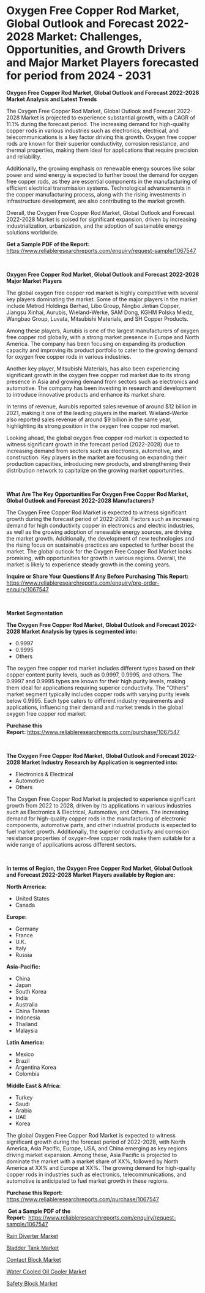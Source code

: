 <p><h1>Oxygen Free Copper Rod Market, Global Outlook and Forecast 2022-2028 Market: Challenges, Opportunities, and Growth Drivers and Major Market Players forecasted for period from 2024 - 2031</h1></p><p><strong>Oxygen Free Copper Rod Market, Global Outlook and Forecast 2022-2028 Market Analysis and Latest Trends</strong></p>
<p><p>The Oxygen Free Copper Rod Market, Global Outlook and Forecast 2022-2028 Market is projected to experience substantial growth, with a CAGR of 11.1% during the forecast period. The increasing demand for high-quality copper rods in various industries such as electronics, electrical, and telecommunications is a key factor driving this growth. Oxygen free copper rods are known for their superior conductivity, corrosion resistance, and thermal properties, making them ideal for applications that require precision and reliability.</p><p>Additionally, the growing emphasis on renewable energy sources like solar power and wind energy is expected to further boost the demand for oxygen free copper rods, as they are essential components in the manufacturing of efficient electrical transmission systems. Technological advancements in the copper manufacturing process, along with the rising investments in infrastructure development, are also contributing to the market growth.</p><p>Overall, the Oxygen Free Copper Rod Market, Global Outlook and Forecast 2022-2028 Market is poised for significant expansion, driven by increasing industrialization, urbanization, and the adoption of sustainable energy solutions worldwide.</p></p>
<p><strong>Get a Sample PDF of the Report:&nbsp;</strong> <a href="https://www.reliableresearchreports.com/enquiry/request-sample/1067547">https://www.reliableresearchreports.com/enquiry/request-sample/1067547</a></p>
<p>&nbsp;</p>
<p><strong>Oxygen Free Copper Rod Market, Global Outlook and Forecast 2022-2028 Major Market Players</strong></p>
<p><p>The global oxygen free copper rod market is highly competitive with several key players dominating the market. Some of the major players in the market include Metrod Holdings Berhad, Libo Group, Ningbo Jintian Copper, Jiangsu Xinhai, Aurubis, Wieland-Werke, SAM Dong, KGHM Polska Miedz, Wangbao Group, Luvata, Mitsubishi Materials, and SH Copper Products.</p><p>Among these players, Aurubis is one of the largest manufacturers of oxygen free copper rod globally, with a strong market presence in Europe and North America. The company has been focusing on expanding its production capacity and improving its product portfolio to cater to the growing demand for oxygen free copper rods in various industries.</p><p>Another key player, Mitsubishi Materials, has also been experiencing significant growth in the oxygen free copper rod market due to its strong presence in Asia and growing demand from sectors such as electronics and automotive. The company has been investing in research and development to introduce innovative products and enhance its market share.</p><p>In terms of revenue, Aurubis reported sales revenue of around $12 billion in 2021, making it one of the leading players in the market. Wieland-Werke also reported sales revenue of around $9 billion in the same year, highlighting its strong position in the oxygen free copper rod market.</p><p>Looking ahead, the global oxygen free copper rod market is expected to witness significant growth in the forecast period (2022-2028) due to increasing demand from sectors such as electronics, automotive, and construction. Key players in the market are focusing on expanding their production capacities, introducing new products, and strengthening their distribution network to capitalize on the growing market opportunities.</p></p>
<p>&nbsp;</p>
<p><strong>What Are The Key Opportunities For Oxygen Free Copper Rod Market, Global Outlook and Forecast 2022-2028 Manufacturers?</strong></p>
<p><p>The Oxygen Free Copper Rod Market is expected to witness significant growth during the forecast period of 2022-2028. Factors such as increasing demand for high conductivity copper in electronics and electric industries, as well as the growing adoption of renewable energy sources, are driving the market growth. Additionally, the development of new technologies and the rising focus on sustainable practices are expected to further boost the market. The global outlook for the Oxygen Free Copper Rod Market looks promising, with opportunities for growth in various regions. Overall, the market is likely to experience steady growth in the coming years.</p></p>
<p><strong>Inquire or Share Your Questions If Any Before Purchasing This Report:</strong> <a href="https://www.reliableresearchreports.com/enquiry/pre-order-enquiry/1067547">https://www.reliableresearchreports.com/enquiry/pre-order-enquiry/1067547</a></p>
<p>&nbsp;</p>
<p><strong>Market Segmentation</strong></p>
<p><strong>The Oxygen Free Copper Rod Market, Global Outlook and Forecast 2022-2028 Market Analysis by types is segmented into:</strong></p>
<p><ul><li>0.9997</li><li>0.9995</li><li>Others</li></ul></p>
<p><p>The oxygen free copper rod market includes different types based on their copper content purity levels, such as 0.9997, 0.9995, and others. The 0.9997 and 0.9995 types are known for their high purity levels, making them ideal for applications requiring superior conductivity. The "Others" market segment typically includes copper rods with varying purity levels below 0.9995. Each type caters to different industry requirements and applications, influencing their demand and market trends in the global oxygen free copper rod market.</p></p>
<p><strong>Purchase this Report:&nbsp;</strong><a href="https://www.reliableresearchreports.com/purchase/1067547">https://www.reliableresearchreports.com/purchase/1067547</a></p>
<p>&nbsp;</p>
<p><strong>The Oxygen Free Copper Rod Market, Global Outlook and Forecast 2022-2028 Market Industry Research by Application is segmented into:</strong></p>
<p><ul><li>Electronics & Electrical</li><li>Automotive</li><li>Others</li></ul></p>
<p><p>The Oxygen Free Copper Rod Market is projected to experience significant growth from 2022 to 2028, driven by its applications in various industries such as Electronics & Electrical, Automotive, and Others. The increasing demand for high-quality copper rods in the manufacturing of electronic components, automotive parts, and other industrial products is expected to fuel market growth. Additionally, the superior conductivity and corrosion resistance properties of oxygen-free copper rods make them suitable for a wide range of applications across different sectors.</p></p>
<p>&nbsp;</p>
<p><strong>In terms of Region, the Oxygen Free Copper Rod Market, Global Outlook and Forecast 2022-2028 Market Players available by Region are:</strong></p>
<p>
    <p> <strong> North America: </strong>
        <ul>
            <li>United States</li>
            <li>Canada</li>
        </ul>
        </p> 
    <p> <strong> Europe: </strong>
        <ul>
            <li>Germany</li>
            <li>France</li>
            <li>U.K.</li>
            <li>Italy</li>
            <li>Russia</li>
        </ul>
        </p> 
    <p> <strong> Asia-Pacific: </strong>
        <ul>
            <li>China</li>
            <li>Japan</li>
            <li>South Korea</li>
            <li>India</li>
            <li>Australia</li>
            <li>China Taiwan</li>
            <li>Indonesia</li>
            <li>Thailand</li>
            <li>Malaysia</li>
        </ul>
        </p> 
    <p> <strong> Latin America: </strong>
        <ul>
            <li>Mexico</li>
            <li>Brazil</li>
            <li>Argentina Korea</li>
            <li>Colombia</li>
        </ul>
        </p> 
    <p> <strong> Middle East & Africa: </strong>
        <ul>
            <li>Turkey</li>
            <li>Saudi</li>
            <li>Arabia</li>
            <li>UAE</li>
            <li>Korea</li>
        </ul>
    </p>
    </p>
<p><p>The global Oxygen Free Copper Rod Market is expected to witness significant growth during the forecast period of 2022-2028, with North America, Asia Pacific, Europe, USA, and China emerging as key regions driving market expansion. Among these, Asia Pacific is projected to dominate the market with a market share of XX%, followed by North America at XX% and Europe at XX%. The growing demand for high-quality copper rods in industries such as electronics, telecommunications, and automotive is anticipated to fuel market growth in these regions.</p></p>
<p><strong>Purchase this Report: </strong><a href="https://www.reliableresearchreports.com/purchase/1067547">https://www.reliableresearchreports.com/purchase/1067547</a></p>
<p>&nbsp;<strong>Get a Sample PDF of the Report:&nbsp;&nbsp;</strong><a href="https://www.reliableresearchreports.com/enquiry/request-sample/1067547">https://www.reliableresearchreports.com/enquiry/request-sample/1067547</a></p>
<p><strong></strong></p>
<p><p><a href="https://medium.com/@bartonhintz/rain-diverter-market-share-evolution-and-market-growth-trends-2024-2031-215120a272d2">Rain Diverter Market</a></p><p><a href="https://medium.com/@bartonhintz/bladder-tank-market-report-reveals-the-latest-trends-and-growth-opportunities-of-this-market-82a3cb861d79">Bladder Tank Market</a></p><p><a href="https://medium.com/@bartonhintz/contact-block-market-trends-forecast-and-competitive-analysis-to-2031-baa0a274df33">Contact Block Market</a></p><p><a href="https://medium.com/@bartonhintz/water-cooled-oil-cooler-market-competitive-analysis-market-trends-and-forecast-to-2031-3e99d120412d">Water Cooled Oil Cooler Market</a></p><p><a href="https://medium.com/@bartonhintz/safety-block-market-insight-market-trends-growth-forecasted-from-2024-to-2031-8fbe75c4907c">Safety Block Market</a></p></p>